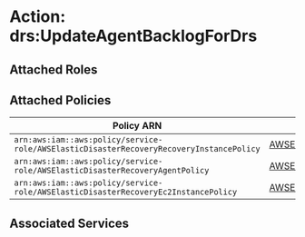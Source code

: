# Action: drs:UpdateAgentBacklogForDrs

## Attached Roles

## Attached Policies

| Policy ARN | Policy Name |
|------------|-------------|
| `arn:aws:iam::aws:policy/service-role/AWSElasticDisasterRecoveryRecoveryInstancePolicy` | [AWSElasticDisasterRecoveryRecoveryInstancePolicy](../policies.md#awselasticdisasterrecoveryrecoveryinstancepolicy) |
| `arn:aws:iam::aws:policy/service-role/AWSElasticDisasterRecoveryAgentPolicy` | [AWSElasticDisasterRecoveryAgentPolicy](../policies.md#awselasticdisasterrecoveryagentpolicy) |
| `arn:aws:iam::aws:policy/service-role/AWSElasticDisasterRecoveryEc2InstancePolicy` | [AWSElasticDisasterRecoveryEc2InstancePolicy](../policies.md#awselasticdisasterrecoveryec2instancepolicy) |

## Associated Services

